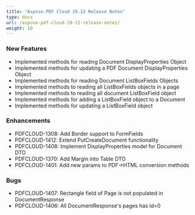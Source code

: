 ```yaml
---
title: "Aspose.PDF Cloud 19.12 Release Notes"
type: docs
url: /aspose-pdf-cloud-19-12-release-notes/
weight: 10
---
```


### **New Features**
- Implemented methods for reading Document DisplayProperties Object
- Implemented methods for updating a PDF Document DisplayProperties Object
- Implemented methods for reading Document ListBoxFields Objects
- Implemented methods to reading all ListBoxFields objects in a page
- Implemented methods to reading all document ListBoxField object
- Implemented methods for adding a ListBoxField object to a Document
- Implemented methods for updating a ListBoxField object
### **Enhancements**
- PDFCLOUD-1308: Add Border support to FormFields
- PDFCLOUD-1412: Extend PutCreateDocument functionality
- PDFCLOUD-1408: Implement DisplayProperties model for Document DTO
- PDFCLOUD-1370: Add Margin into Table DTO
- PDFCLOUD-1401: Add new params to PDF->HTML conversion methods
### **Bugs**
- PDFCLOUD-1407: Rectangle field of Page is not populated in DocumentResponse
- PDFCLOUD-1406: All DocumentResponse's pages has id=0
